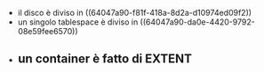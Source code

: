 - il disco è diviso in ((64047a90-f81f-418a-8d2a-d10974ed09f2))
- un singolo tablespace è diviso in ((64047a90-da0e-4420-9792-08e59fee6570))
- un container è fatto di EXTENT
	-